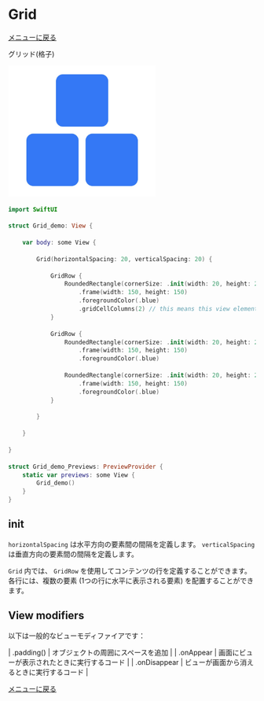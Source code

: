 #  Grid

[メニューに戻る](/)

グリッド(格子)

<img width="300" alt="image" src="/Image/grid-demo.jpeg?raw=true">

```swift
import SwiftUI

struct Grid_demo: View {
    
    var body: some View {
        
        Grid(horizontalSpacing: 20, verticalSpacing: 20) {
            
            GridRow {
                RoundedRectangle(cornerSize: .init(width: 20, height: 20))
                    .frame(width: 150, height: 150)
                    .foregroundColor(.blue)
                    .gridCellColumns(2) // this means this view element will be treated as 2 cell columns.
            }
            
            GridRow {
                RoundedRectangle(cornerSize: .init(width: 20, height: 20))
                    .frame(width: 150, height: 150)
                    .foregroundColor(.blue)
                
                RoundedRectangle(cornerSize: .init(width: 20, height: 20))
                    .frame(width: 150, height: 150)
                    .foregroundColor(.blue)
            }
            
        }
        
    }
    
}

struct Grid_demo_Previews: PreviewProvider {
    static var previews: some View {
        Grid_demo()
    }
}
```

## init

`horizontalSpacing` は水平方向の要素間の間隔を定義します。
`verticalSpacing` は垂直方向の要素間の間隔を定義します。

`Grid` 内では、 `GridRow` を使用してコンテンツの行を定義することができます。
各行には、複数の要素 (1つの行に水平に表示される要素) を配置することができます。

## View modifiers
 
以下は一般的なビューモディファイアです：

| .padding() | オブジェクトの周囲にスペースを追加 |
| .onAppear | 画面にビューが表示されたときに実行するコード |
| .onDisappear | ビューが画面から消えるときに実行するコード |

[メニューに戻る](/)
